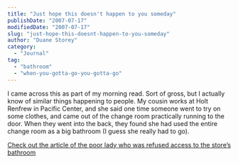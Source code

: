 ```yaml
---
title: "Just hope this doesn't happen to you someday"
publishDate: "2007-07-17"
modifiedDate: "2007-07-17"
slug: "just-hope-this-doesnt-happen-to-you-someday"
author: "Duane Storey"
category:
  - "Journal"
tag:
  - "bathroom"
  - "when-you-gotta-go-you-gotta-go"
---
```


I came across this as part of my morning read. Sort of gross, but I actually know of similar things happening to people. My cousin works at Holt Renfrew in Pacific Center, and she said one time someone went to try on some clothes, and came out of the change room practically running to the door. When they went into the back, they found she had used the entire change room as a big bathroom (I guess she really had to go).

[Check out the article of the poor lady who was refused access to the store’s bathroom](http://consumerist.com/consumer/worst-customer-service-ever/jo+ann-fabrics-refuses-to-let-customer-use-bathroom-even-as-she-suffers-diarrhea-right-in-front-of-them-274441.php)
